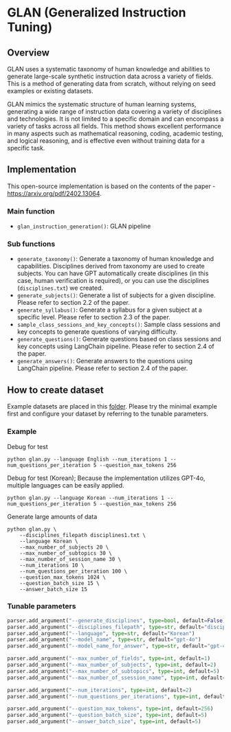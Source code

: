 # GLAN (Generalized Instruction Tuning) 

## Overview
GLAN uses a systematic taxonomy of human knowledge and abilities to generate large-scale synthetic instruction data across a variety of fields. 
This is a method of generating data from scratch, without relying on seed examples or existing datasets.

GLAN mimics the systematic structure of human learning systems, generating a wide range of instruction data covering a variety of disciplines and technologies. It is not limited to a specific domain and can encompass a variety of tasks across all fields.
This method shows excellent performance in many aspects such as mathematical reasoning, coding, academic testing, and logical reasoning, and is effective even without training data for a specific task.

## Implementation
This open-source implementation is based on the contents of the paper - https://arxiv.org/pdf/2402.13064.

### Main function
- `glan_instruction_generation()`: GLAN pipeline

### Sub functions
- `generate_taxonomy()`: Generate a taxonomy of human knowledge and capabilities. Disciplines derived from taxonomy are used to create subjects.
You can have GPT automatically create disciplines (in this case, human verification is required), or you can use the disciplines (`disciplines.txt`) we created.
- `generate_subjects()`: Generate a list of subjects for a given discipline. Please refer to section 2.2 of the paper.
- `generate_syllabus()`: Generate a syllabus for a given subject at a specific level. Please refer to section 2.3 of the paper.
- `sample_class_sessions_and_key_concepts()`: Sample class sessions and key concepts to generate questions of varying difficulty.
- `generate_questions()`: Generate questions based on class sessions and key concepts using LangChain pipeline. Please refer to section 2.4 of the paper.
- `generate_answers()`: Generate answers to the questions using LangChain pipeline. Please refer to section 2.4 of the paper.


## How to create dataset
Example datasets are placed in this [folder](samples). Please try the minimal example first and configure your dataset by referring to the tunable parameters.

### Example
Debug for test
```
python glan.py --language English --num_iterations 1 --num_questions_per_iteration 5 --question_max_tokens 256
```

Debug for test (Korean); Because the implementation utilizes GPT-4o, multiple languages ​​can be easily applied.
```
python glan.py --language Korean --num_iterations 1 --num_questions_per_iteration 5 --question_max_tokens 256
```

Generate large amounts of data
```
python glan.py \
    --disciplines_filepath disciplines1.txt \
    --language Korean \
    --max_number_of_subjects 20 \
    --max_number_of_subtopics 30 \
    --max_number_of_session_name 30 \
    --num_iterations 10 \
    --num_questions_per_iteration 100 \
    --question_max_tokens 1024 \
    --question_batch_size 15 \
    --answer_batch_size 15
```

### Tunable parameters
```python
parser.add_argument("--generate_disciplines", type=bool, default=False)
parser.add_argument("--disciplines_filepath", type=str, default="disciplines_sample.txt")
parser.add_argument("--language", type=str, default="Korean")
parser.add_argument("--model_name", type=str, default="gpt-4o")
parser.add_argument("--model_name_for_answer", type=str, default="gpt-4o")

parser.add_argument("--max_number_of_fields", type=int, default=1)
parser.add_argument("--max_number_of_subjects", type=int, default=2)
parser.add_argument("--max_number_of_subtopics", type=int, default=5)
parser.add_argument("--max_number_of_ssession_name", type=int, default=3)

parser.add_argument("--num_iterations", type=int, default=2)
parser.add_argument("--num_questions_per_iterations", type=int, default=5)

parser.add_argument("--question_max_tokens", type=int, default=256)
parser.add_argument("--question_batch_size", type=int, default=5)
parser.add_argument("--answer_batch_size", type=int, default=5)
```